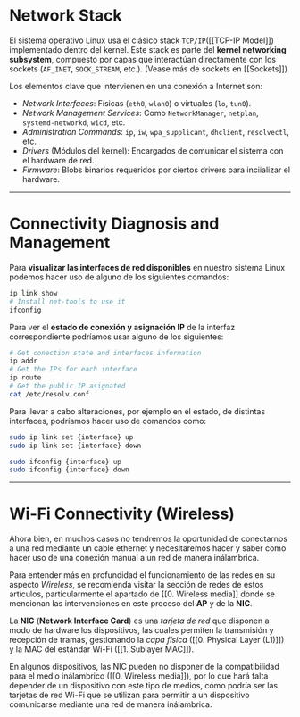 # Network Stack

El sistema operativo Linux usa el clásico stack `TCP/IP`([[TCP-IP Model]]) implementado dentro del kernel. Este stack es parte del **kernel networking subsystem**, compuesto por capas que interactúan directamente con los sockets (`AF_INET`, `SOCK_STREAM`, etc.). (Vease más de sockets en [[Sockets]])

Los elementos clave que intervienen en una conexión a Internet son:

- *Network Interfaces*: Físicas (`eth0`, `wlan0`) o virtuales (`lo`, `tun0`).
- *Network Management Services*: Como `NetworkManager`, `netplan`, `systemd-networkd`, `wicd`, etc.
- *Administration Commands*: `ip`, `iw`, `wpa_supplicant`, `dhclient`, `resolvectl`, etc.
- *Drivers* (Módulos del kernel): Encargados de comunicar el sistema con el hardware de red.
- *Firmware*: Blobs binarios requeridos por ciertos drivers para inciializar el hardware.

---
# Connectivity Diagnosis and Management

Para **visualizar las interfaces de red disponibles** en nuestro sistema Linux podemos hacer uso de alguno de los siguientes comandos:

```bash
ip link show
# Install net-tools to use it 
ifconfig
```

Para ver el **estado de conexión y asignación IP** de la interfaz correspondiente podríamos usar alguno de los siguientes:

```bash
# Get conection state and interfaces information
ip addr
# Get the IPs for each interface
ip route
# Get the public IP asignated
cat /etc/resolv.conf
```

Para llevar a cabo alteraciones, por ejemplo en el estado, de distintas interfaces, podríamos hacer uso de comandos como:

```bash
sudo ip link set {interface} up
sudo ip link set {interface} down

sudo ifconfig {interface} up
sudo ifconfig {interface} down
```

----
# Wi-Fi Connectivity (Wireless)

Ahora bien, en muchos casos no tendremos la oportunidad de conectarnos a una red mediante un cable ethernet y necesitaremos hacer y saber como hacer uso de una conexión manual a un red de manera inálambrica.

Para entender más en profundidad el funcionamiento de las redes en su aspecto *Wireless*, se recomienda visitar la sección de redes de estos artículos, particularmente el apartado de [[0. Wireless media]] donde se mencionan las intervenciones en este proceso del **AP** y de la **NIC**.

La **NIC** (**Network Interface Card**) es una *tarjeta de red* que disponen a modo de hardware los dispositivos, las cuales permiten la transmisión y recepción de tramas, gestionando la *capa física* ([[0. Physical Layer (L1)]]) y la MAC del estándar Wi-Fi ([[1. Sublayer MAC]]).

En algunos dispositivos, las NIC pueden no disponer de la compatibilidad para el medio inálambrico ([[0. Wireless media]]), por lo que hará falta depender de un dispositivo con este tipo de medios, como podría ser las tarjetas de red Wi-Fi que se utilizan para permitir a un dispositivo comunicarse mediante una red de manera inálambrica.


